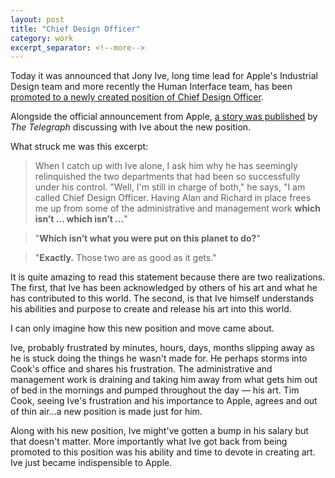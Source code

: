 ```yaml
---
layout: post
title: "Chief Design Officer"
category: work
excerpt_separator: <!--more-->
---
```


Today it was announced that Jony Ive, long time lead for Apple's Industrial Design team and more recently the Human Interface team, has been [promoted to a newly created position of Chief Design Officer](http://www.macrumors.com/2015/05/25/jony-ive-chief-design-officer/).

Alongside the official announcement from Apple, [a story was published](http://www.telegraph.co.uk/technology/apple/11628710/When-Stephen-Fry-met-Jony-Ive-the-self-confessed-fanboi-meets-Apples-newly-promoted-chief-design-officer.html) by *The Telegraph* discussing with Ive about the new position.

What struck me was this excerpt:

> When I catch up with Ive alone, I ask him why he has seemingly relinquished the two departments that had been so successfully under his control. "Well, I'm still in charge of both," he says, "I am called Chief Design Officer. Having Alan and Richard in place frees me up from some of the administrative and management work **which isn’t … which isn’t …**"

>"**Which isn’t what you were put on this planet to do?**"

>"**Exactly.** Those two are as good as it gets."

It is quite amazing to read this statement because there are two realizations. The first, that Ive has been acknowledged by others of his art and what he has contributed to this world. The second, is that Ive himself understands his abilities and purpose to create and release his art into this world.

<!--more-->

I can only imagine how this new position and move came about.

Ive, probably frustrated by minutes, hours, days, months slipping away as he is stuck doing the things he wasn't made for. He perhaps storms into Cook's office and shares his frustration. The administrative and management work is draining and taking him away from what gets him out of bed in the mornings and pumped throughout the day &mdash; his art. Tim Cook, seeing Ive's frustration and his importance to Apple, agrees and out of thin air...a new position is made just for him.

Along with his new position, Ive might've gotten a bump in his salary but that doesn't matter. More importantly what Ive got back from being promoted to this position was his ability and time to devote in creating art. Ive just became indispensible to Apple.
